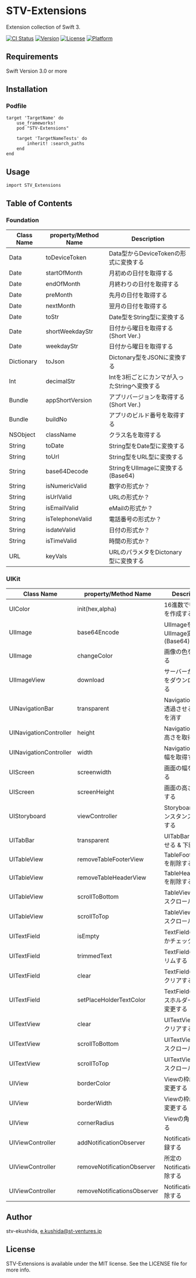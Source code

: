# STV-Extensions
Extension collection of Swift 3.

[![CI Status](http://img.shields.io/travis/stv-ekushida/STV-Extensions.svg?style=flat)](https://travis-ci.org/stv-ekushida/STV-Extensions)
[![Version](https://img.shields.io/cocoapods/v/STV-Extensions.svg?style=flat)](http://cocoapods.org/pods/STV-Extensions)
[![License](https://img.shields.io/cocoapods/l/STV-Extensions.svg?style=flat)](http://cocoapods.org/pods/STV-Extensions)
[![Platform](https://img.shields.io/cocoapods/p/STV-Extensions.svg?style=flat)](http://cocoapods.org/pods/STV-Extensions)

## Requirements
Swift Version 3.0 or more

## Installation

### Podfile

```rubu
target 'TargetName' do
    use_frameworks!
    pod "STV-Extensions"

    target 'TargetNameTests' do
        inherit! :search_paths
    end
end
```

## Usage

```
import STV_Extensions
```

## Table of Contents

### Foundation

| Class Name |property/Method Name|Description|
|---|---|---|
|Data|toDeviceToken|Data型からDeviceTokenの形式に変換する|
|Date|startOfMonth|月初めの日付を取得する|
|Date|endOfMonth|月終わりの日付を取得する|
|Date|preMonth|先月の日付を取得する|
|Date|nextMonth|翌月の日付を取得する|
|Date|toStr|Date型をString型に変換する|
|Date|shortWeekdayStr|日付から曜日を取得する(Short Ver.)|
|Date|weekdayStr|日付から曜日を取得する|
|Dictionary|toJson|Dictonary型をJSONに変換する|
|Int|decimalStr|Intを3桁ごとにカンマが入ったStringへ変換する|
|Bundle|appShortVersion|アプリバージョンを取得する(Short Ver.)|
|Bundle|buildNo|アプリのビルド番号を取得する|
|NSObject|className|クラス名を取得する|
|String|toDate|String型をDate型に変換する|
|String|toUrl|String型をURL型に変換する|
|String|base64Decode|StringをUIImageに変換する(Base64)|
|String|isNumericValid|数字の形式か？|
|String|isUrlValid|URLの形式か？|
|String|isEmailValid|eMailの形式か？|
|String|isTelephoneValid|電話番号の形式か？|
|String|isdateValid|日付の形式か？|
|String|isTimeValid|時間の形式か？|
|URL|keyVals|URLのパラメタをDictonary型に変換する|

### UIKit

| Class Name |property/Method Name|Description|
|---|---|---|
|UIColor|init(hex,alpha)|16進数でUIColorを作成する|
|UIImage|base64Encode|UIImageをUIImage変換する(Base64)|
|UIImage|changeColor|画像の色を変更する|
|UIImageView|download|サーバーから画像をダウンロードする|
|UINavigationBar|transparent|NavigationBarを透過させる & 下線を消す|
|UINavigationController|height|NavigationBarの高さを取得する|
|UINavigationController|width|NavigationBarの幅を取得する|
|UIScreen|screenwidth|画面の幅を取得する|
|UIScreen|screenHeight|画面の高さを取得する|
|UIStoryboard|viewController|Storyboardからインスタンスを取得する|
|UITabBar|transparent|UITabBarを透過させる & 下線を消す|
|UITableView|removeTableFooterView|TableFooterViewを削除する|
|UITableView|removeTableHeaderView|TableHeaderViewを削除する|
|UITableView|scrollToBottom|TableViewの下へスクロールする|
|UITableView|scrollToTop|TableViewの上へスクロールする|
|UITextField|isEmpty|TextFieldの値が空かチェックする|
|UITextField|trimmedText|TextFieldの値をトリムする|
|UITextField|clear|TextFieldの値ををクリアする|
|UITextField|setPlaceHolderTextColor|TextFieldのプレースホルダーの色を変更する|
|UITextView|clear|UITextViewの値をクリアする|
|UITextView|scrollToBottom|UITextViewの下へスクロールする|
|UITextView|scrollToTop|UITextViewの上へスクロールする|
|UIView|borderColor|Viewの枠線の色を変更する|
|UIView|borderWidth|Viewの枠線の幅を変更する|
|UIView|cornerRadius|Viewの角を丸くする|
|UIViewController|addNotificationObserver|Notificationを登録する|
|UIViewController|removeNotificationObserver|所定のNotificationを解除する|
|UIViewController|removeNotificationsObserver|Notificationを解除する|

## Author

stv-ekushida, e.kushida@st-ventures.jp

## License

STV-Extensions is available under the MIT license. See the LICENSE file for more info.
